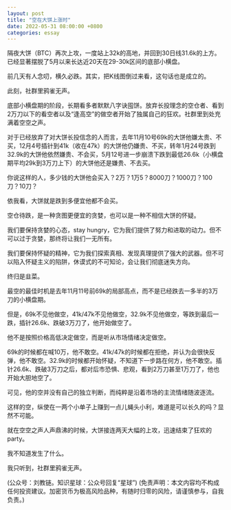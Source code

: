 ```yaml
---
layout: post
title: "空在大饼上涨时"
date: 2022-05-31 08:00:00 +0800
categories: essay
---
```


隔夜大饼（BTC）再次上攻，一度站上32k的高地，并回到30日线31.6k的上方。已经显著摆脱了5月以来长达近20天在29-30k区间的底部小横盘。

前几天有人念叨，横久必跌。其实，把K线图倒过来看，这句话也是成立的。

此刻，社群里鸦雀无声。

底部小横盘期的阶段，长期看多者默默八字诀囤饼。放弃长投理念的空仓者、看到2万刀以下的看空者以及“逢高空”的做空者开始了独属自己的狂欢。社群里到处充满着空空之声。

对于已经放弃了对大饼长投信念的人而言，去年11月10号69k的大饼他嫌太贵、不买，12月4号插针到41k（收在47k）的大饼他仍嫌贵、不买，转年1月24号跌到32.9k的大饼他依然嫌贵、不会买，5月12号进一步崩溃下跌到最低26.6k（小横盘期平均29k到3万刀上下）的大饼他还是嫌贵、不去买。

你说这样的人，多少钱的大饼他会买入？2万？1万5？8000刀？1000刀？100刀？10刀？

依我看，大饼就是跌到多便宜他都不会买。

空仓待跌，是一种贪图更便宜的贪婪，也可以是一种不相信大饼的怀疑。

我们要保持贪婪的心态，stay hungry，它为我们提供了努力和进取的动力。但不可以过于贪婪，那终将让我们一无所有。

我们要保持怀疑的精神，它为我们探索真相、发现真理提供了强大的武器。但不可以陷入怀疑主义的陷阱，休谟式的不可知论，会让我们彻底迷失方向。

终归是韭菜。

最空的最佳时机是去年11月11号前69k的局部高点，而不是已经跌去一多半的3万刀的小横盘期。

但是，69k不见他做空，41k/47k不见他做空，32.9k不见他做空，等跌到最后一跌，插针26.6k、跌破3万刀了，他开始做空了。

他不是按照价格高低决定做空，而是听从市场情绪决定做空。

69k的时候都在喊10万，他不敢空。41k/47k的时候都在拒绝，并认为会很快反弹，他不敢空。32.9k的时候都开始怀疑，不知道下一步路在何方，他不敢空。插针26.6k、跌破3万刀之后，都对后市恐惧、悲观，看到2万刀甚至1万刀了，他也开始大胆地空了。

可见，他的空并没有自己的独立判断，而纯粹是沿着市场的主流情绪随波逐流。

这样的空，纵使在一两个小单子上赚到一点儿蝇头小利，难道是可以长久的吗？显然不可能。

就在空空之声人声鼎沸的时候，大饼接连两天大幅的上攻，迅速结束了狂欢的party。

我不知道发生了什么。

我只听到，社群里鸦雀无声。

(公众号：刘教链。知识星球：公众号回复“星球”)
(免责声明：本文内容均不构成任何投资建议。加密货币为极高风险品种，有随时归零的风险，请谨慎参与，自我负责。)